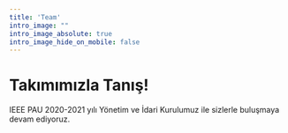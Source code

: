 ```yaml
---
title: 'Team'
intro_image: ""
intro_image_absolute: true
intro_image_hide_on_mobile: false
---
```


# Takımımızla Tanış!


IEEE PAU 2020-2021 yılı Yönetim ve İdari Kurulumuz ile sizlerle buluşmaya devam ediyoruz.
